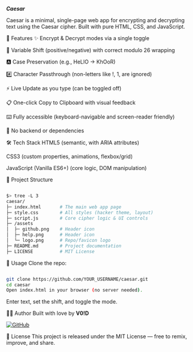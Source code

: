 ***Caesar***


Caesar is a minimal, single-page web app for encrypting and decrypting text using the Caesar cipher. Built with pure HTML, CSS, and JavaScript.

🚀 Features
✨ Encrypt & Decrypt modes via a single toggle

🔢 Variable Shift (positive/negative) with correct modulo 26 wrapping

🅰️ Case Preservation (e.g., HeLlO → KhOoR)

#️⃣ Character Passthrough (non-letters like !, 1, are ignored)

⚡ Live Update as you type (can be toggled off)

📋 One-click Copy to Clipboard with visual feedback

⌨️ Fully accessible (keyboard-navigable and screen-reader friendly)

🚫 No backend or dependencies

🛠 Tech Stack
HTML5 (semantic, with ARIA attributes)

CSS3 (custom properties, animations, flexbox/grid)

JavaScript (Vanilla ES6+) (core logic, DOM manipulation)

📂 Project Structure

```bash

$> tree -L 3
caesar/
├─ index.html       # The main web app page
├─ style.css        # All styles (hacker theme, layout)
├─ script.js        # Core cipher logic & UI controls
├─ /assets
│  ├─ github.png    # Header icon
│  ├─ help.png      # Header icon
│  └─ logo.png      # Repo/favicon logo
├─ README.md        # Project documentation
├─ LICENSE          # MIT License
```
🎯 Usage
Clone the repo:

```bash

git clone https://github.com/YOUR_USERNAME/caesar.git
cd caesar
Open index.html in your browser (no server needed).
```

Enter text, set the shift, and toggle the mode.

🧑‍💻 Author
Built with love by **V0!D**

[![GitHub](https://img.shields.io/badge/GitHub-maxroshHQ-50207A?style=flat&logo=github)](https://github.com/maxroshHQ)

📜 License
This project is released under the MIT License — free to remix, improve, and share.
